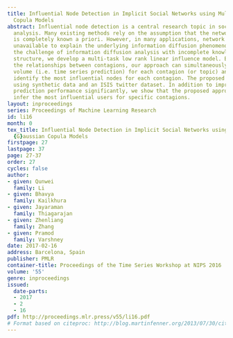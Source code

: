 ```yaml
---
title: Influential Node Detection in Implicit Social Networks using Multi-task Gaussian
  Copula Models
abstract: Influential node detection is a central research topic in social network
  analysis. Many existing methods rely on the assumption that the network structure
  is completely known a priori. However, in many applications, network structure is
  unavailable to explain the underlying information diffusion phenomenon. To address
  the challenge of information diffusion analysis with incomplete knowledge of network
  structure, we develop a multi-task low rank linear influence model. By exploiting
  the relationships between contagions, our approach can simultaneously predict the
  volume (i.e. time series prediction) for each contagion (or topic) and automatically
  identify the most influential nodes for each contagion. The proposed model is validated
  using synthetic data and an ISIS twitter dataset. In addition to improving the volume
  prediction performance significantly, we show that the proposed approach can reliably
  infer the most influential users for specific contagions.
layout: inproceedings
series: Proceedings of Machine Learning Research
id: li16
month: 0
tex_title: Influential Node Detection in Implicit Social Networks using Multi-task
  {G}aussian Copula Models
firstpage: 27
lastpage: 37
page: 27-37
order: 27
cycles: false
author:
- given: Qunwei
  family: Li
- given: Bhavya
  family: Kailkhura
- given: Jayaraman
  family: Thiagarajan
- given: Zhenliang
  family: Zhang
- given: Pramod
  family: Varshney
date: 2017-02-16
address: Barcelona, Spain
publisher: PMLR
container-title: Proceedings of the Time Series Workshop at NIPS 2016
volume: '55'
genre: inproceedings
issued:
  date-parts:
  - 2017
  - 2
  - 16
pdf: http://proceedings.mlr.press/v55/li16.pdf
# Format based on citeproc: http://blog.martinfenner.org/2013/07/30/citeproc-yaml-for-bibliographies/
---
```

